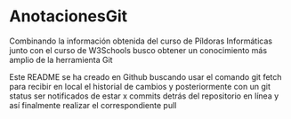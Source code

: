 # AnotacionesGit

Combinando la información obtenida del curso de Píldoras Informáticas junto con el curso de W3Schools busco obtener un conocimiento más amplio de la herramienta Git

Este README se ha creado en Github buscando usar el comando git fetch para recibir en local el historial de cambios y posteriormente con un git status ser notificados de estar x commits detrás del repositorio en línea y así finalmente realizar el correspondiente pull
